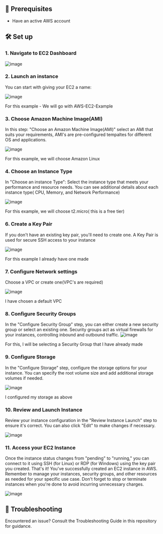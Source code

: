 ## 📝 Prerequisites
  - Have an active AWS account


## 🛠 Set up


### 1. **Navigate to EC2 Dashboard**
![image](https://github.com/tunabearfish/AWS-EC2/assets/65553627/650ff413-0db6-4ea2-8698-2225bb342e45)



### 2. Launch an instance
You can start with giving your EC2 a name:

![image](https://github.com/tunabearfish/AWS-EC2/assets/65553627/ecfe7258-7b51-4051-87d0-044f2136797b)


For this example - We will go with AWS-EC2-Example

### 3. Choose Amazon Machine Image(AMI)
In this step: "Choose an Amazon Machine Image(AMI)" select an AMI that suits your requirements, AMI's are pre-configured tempaltes for different OS and applications.

![image](https://github.com/tunabearfish/AWS-EC2/assets/65553627/eacf53d2-4edf-4c9e-8c50-ded4d0104666)


For this example, we will choose Amazon Linux

### 4. Choose an Instance Type
In "Choose an instance Type": Select the instance type that meets your performance and resource needs. You can see additional details about each instance type( CPU, Memory, and Network Performance)

![image](https://github.com/tunabearfish/AWS-EC2/assets/65553627/5df56911-8b90-4bd1-adf5-698bbfec26dd)


For this example, we will choose t2.micro( this is a free tier)
### 6. Create a Key Pair
If you don't have an existing key pair, you'll need to create one. A Key Pair is used for secure SSH access to your instance

![image](https://github.com/tunabearfish/AWS-EC2/assets/65553627/0ce96176-6ce8-4fff-98ec-e0fe56d7378f)


For this example I already have one made
### 7. Configure Network settings
  Choose a VPC or create one(VPC's are required)

  ![image](https://github.com/tunabearfish/AWS-EC2/assets/65553627/5ce31941-ee42-4b5c-8ee3-69dd0c658cb6)


  I have chosen a default VPC
### 8. Configure Security Groups
  In the "Configure Security Group" step, you can either create a new security group or select an existing one. Security groups act as virtual firewalls for your instances, controlling inbound and outbound traffic.
![image](https://github.com/tunabearfish/AWS-EC2/assets/65553627/7e3cce92-2d58-4480-894e-7d5fd7a8b760)

  For this, I will be selecting a Security Group that I have already made
### 9. Configure Storage
In the "Configure Storage" step, configure the storage options for your instance. You can specify the root volume size and add additional storage volumes if needed.

![image](https://github.com/tunabearfish/AWS-EC2/assets/65553627/491b237c-8665-49eb-8435-39e57de8c178)

I configured my storage as above



### 10. Review and Launch Instance
Review your instance configuration in the "Review Instance Launch" step to ensure it's correct. You can also click "Edit" to make changes if necessary.

![image](https://github.com/tunabearfish/AWS-EC2/assets/65553627/5b8b43b9-3d3b-4805-8a34-357eb51f2864)



### 11. Access your EC2 Instance
Once the instance status changes from "pending" to "running," you can connect to it using SSH (for Linux) or RDP (for Windows) using the key pair you created.
That's it! You've successfully created an EC2 instance in AWS. Remember to manage your instances, security groups, and other resources as needed for your specific use case. Don't forget to stop or terminate instances when you're done to avoid incurring unnecessary charges.

![image](https://github.com/tunabearfish/AWS-EC2/assets/65553627/0ed32115-9a77-4177-ae74-403946f20b00)



## 🚫 Troubleshooting

Encountered an issue? Consult the Troubleshooting Guide in this repository for guidance.
